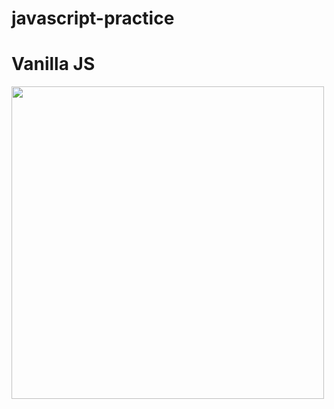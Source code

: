 # javascript-practice
<style>
  img { width: 500px; height: 500px; }
</style>
<h1>Vanilla JS</h1>
<img src="https://upload.wikimedia.org/wikipedia/commons/thumb/9/99/Unofficial_JavaScript_logo_2.svg/1200px-Unofficial_JavaScript_logo_2.svg.png">
